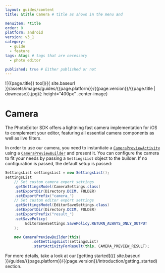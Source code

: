 ```yaml
---
layout: guides/content
title: &title Camera # title as shown in the menu and 

menuitem: *title
order: 0
platform: android
version: v3_1
category: 
  - guide
  - feature
tags: &tags # tags that are necessary
  - photo editor 

published: true # Either published or not 
---
```


![{{page.title}} tool]({{ site.baseurl }}/assets/images/guides/{{page.platform}}/{{page.version}}/{{page.title | downcase}}.jpg){: height="400px" .center-image}

# Camera

The PhotoEditor SDK offers a lightning fast camera implementation for iOS to complement your editor, featuring all essential camera components as well as live filters.

In order to use our camera, you need to instantiate a [`CameraPreviewActivity`]({{site.baseurl}}/apidocs/{{page.platform}}/{{page.version}}/ly/img/android/ui/activities/CameraPreviewActivity.html) using a [`CameraPreviewBuilder`]({{site.baseurl}}/apidocs/{{page.platform}}/{{page.version}}/ly/img/android/ui/activities/CameraPreviewBuilder.html) and present it. You can configure the camera to fit your needs by passing a `SettingsList` object to the builder. If no configuration is passed, the default setup is passed:

```java
SettingsList settingsList = new SettingsList();
settingsList
    // Set custom camera export settings
    .getSettingsModel(CameraSettings.class)
    .setExportDir(Directory.DCIM, FOLDER)
    .setExportPrefix("camera_")
    // Set custom editor export settings
    .getSettingsModel(EditorSaveSettings.class)
    .setExportDir(Directory.DCIM, FOLDER)
    .setExportPrefix("result_")
    .setSavePolicy(
         EditorSaveSettings.SavePolicy.RETURN_ALWAYS_ONLY_OUTPUT
    );

    new CameraPreviewBuilder(this)
            .setSettingsList(settingsList)
            .startActivityForResult(this, CAMERA_PREVIEW_RESULT);
```

For more details, take a look at our [getting started]({{ site.baseurl }}/guides/{{page.platform}}/{{page.version}}/introduction/getting_started) section.
